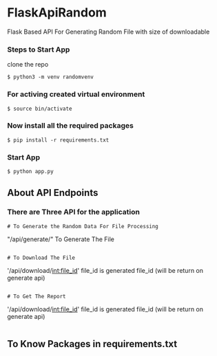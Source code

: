 # FlaskApiRandom
Flask Based API For Generating Random File with size of downloadable

### Steps to Start App

clone the repo
```
$ python3 -m venv randomvenv
```
### For activing created virtual environment
```
$ source bin/activate   
```
### Now install all the required packages
```
$ pip install -r requirements.txt
```
### Start App
```
$ python app.py
```

## About API Endpoints
### There are Three API for the application
```
# To Generate the Random Data For File Processing
```
"/api/generate/" To Generate The File
```

# To Download The File 
```
'/api/download/<int:file_id>' file_id is generated file_id (will be return on generate api)
```

# To Get The Report
```
'/api/download/<int:file_id>' file_id is generated file_id (will be return on generate api)
```

```
## To Know Packages in requirements.txt
